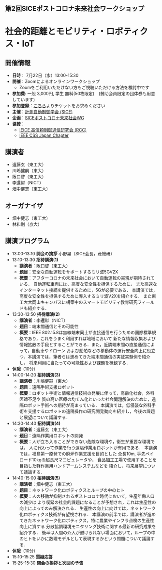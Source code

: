 ## 第2回SICEポストコロナ未来社会ワークショップ
# 社会的距離とモビリティ・ロボティクス・IoT

## 開催情報
- **日時**： 7月22日（水）13:00-15:30
- **開催**：Zoomによるオンラインワークショップ
  - Zoomをご利用いただけない方もご視聴いただける方法を検討中です
- **参加費**: 一般 3,000円, 学生 無料(50枚限定)　(賛助会員限定の団体券も用意しています)   
- **参加登録**：[こちら](https://postcorona-sice-ws2020-02.peatix.com)よりチケットをお求めください
- **主催**：[計測自動制御学会 (SICE)](https://www.sice.jp)
- **企画**：[SICEポストコロナ未来社会WG](https://postcorona-sice.github.io/index_jp.html)
- **協賛**：
  - [IEICE 高信頼制御通信研究会 (RCC)](https://www.ieice.org/~rcc/index.php)
  - [IEEE CSS Japan Chapter](https://www.ieee-jp.org/section/tokyo/chapter/CS-23/css_japan.html)

## 講演者
- 遠藤玄（東工大）　
- 川嶋健嗣（東大）　
- 阪口啓（東工大）　
- 李還幇（NICT）　　　　　
- 畑中健志（東工大）
## オーガナイザ
- 畑中健志（東工大）
- 林和則（京大）

## 講演プログラム
- 13:00-13:10 **開会の挨拶** 小野晃（SICE会長，産総研）
- 13:10-13:30 **招待講演(1)**
  - **講演者**：阪口啓（東工大）
  - **題目**：安全な自動運転をサポートするミリ波5GV2X
  - **概要**：アフターコロナの未来社会において自動運転の実現が期待されている．
              自動運転車両には、高度な安全性を担保するために，
              また高速なインターネット接続を提供するために，5Gが必要である．
              本講演では，高度な安全性を担保するために導入するミリ波V2Xを紹介する．
              また東工大大岡山キャンパスに構築中のスマートモビリティ教育研究フィールドも紹介する．
- 13:30-13:50 **招待講演(2)** 
  - **講演者**：李還幇（NICT）
  - **題目**：端末間通信とその可能性
  - **概要**：IEEE 802.15.8は無線端末同士が直接通信を行うための国際標準規格であり，これをうまく利用すれば地域において
              新たな情報収集および情報拡散の手段とすることができる．また，近隣端末間の直接通信によって，自動車やドローン
              および船舶などの移動体の運行安全向上に役立つ．本講演では，筆者らは進めてきた端末間通信の実証実験例を紹介し，
              将来利用に当たっての可能性および課題を概観する．
- **休憩**（10分）
- 14:00-14:20 **招待講演(3)** 
  - **講演者**：川嶋健嗣（東大）
  - **題目**：遠隔手術支援ロボット
  - **概要**：ロボット手術と情報通信技術の発展に伴って，高齢化社会，外科医師不足や
              質の高い医療の均てん化といった社会問題解決のために，遠隔ロボット手術への期待が高まっている．
              本講演では，低侵襲な外科手術を支援するロボットの遠隔操作の研究開発動向を紹介し，今後の課題と展望について議論する．
- 14:20-14:40 **招待講演(4)** 
  - **講演者**：遠藤玄（東工大）
  - **題目**：遠隔作業用ロボットの開発
  - **概要**：人が立ち入ることができない危険な環境や，衛生が重要な環境では，
              人に代わって作業を行う遠隔作業用ロボットが有用である．
              本講演では，福島第一原発での廃炉作業支援を目的とした
              全長10m, 手先ペイロード10kgの超長尺マニピュレータや，
              食品加工工場で使用することを目指した軽作業用ハンドアームシステムなどを
              紹介し，将来展望について議論する．　
- 14:40-15:00 **招待講演(5)** 
  - **講演者**：畑中健志（東工大）
  - **題目**：ネットワーク化ロボティクスとループの中のヒト
  - **概要**：人の移動が抑制されるポストコロナ時代において，生産年齢人口の減少は
              より喫緊の社会的課題になることが予想され，これは生産性の向上によってのみ解決される．
              生産性の向上に向けては，ネットワーク化ロボティクス技術が有望視される．
              本講演の前半では，講演者が進めてきたネットワーク化ロボティクス，特に農業やインフラ点検の生産性向上に資する
              分散協調環境モニタリング技術に関する最新の研究成果を紹介する．
              後半は人間の介入が避けられない場面において，ループの中のヒトをいかに数理モデルとして表現するかという問題について議論する．
- **休憩**（10分）
- 15:10-15:25 **質疑応答**
- 15:25-15:30 **閉会の挨拶と次回の予告**
